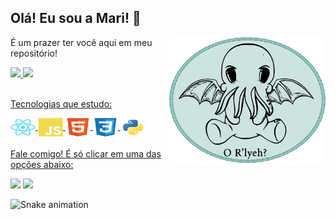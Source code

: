 ## Olá! Eu sou a Mari! 👋 
<div>
<img width="250" align="right" alt="cute-cthulhu" src="https://github.com/marianapcorrea/marianapcorrea/blob/master/cute-cthulhu.png">
</div>
<p> </p>
<p>É um prazer ter você aqui em meu repositório!</p>
<p> </p>

<div>
  <a href="https://github.com/marianapcorrea">
  <img height="180em" src="https://github-readme-stats.vercel.app/api?username=marianapcorrea&show_icons=true&theme=midnight-purple&include_all_commits=true&count_private=true"/>
  <img height="180em" src="https://github-readme-stats.vercel.app/api/top-langs/?username=marianapcorrea&layout=compact&langs_count=7&theme=midnight-purple&hide=shell"/>
</div>
<div style="display: inline_block"><br>
  <p>Tecnologias que estudo: </p>
  <img align="center" alt="Mari-React" height="30" width="40" src="https://raw.githubusercontent.com/devicons/devicon/master/icons/react/react-original.svg">
  <img align="center" alt="Mari-Js" height="30" width="40" src="https://raw.githubusercontent.com/devicons/devicon/master/icons/javascript/javascript-plain.svg">
  <img align="center" alt="Mari-HTML" height="30" width="40" src="https://raw.githubusercontent.com/devicons/devicon/master/icons/html5/html5-original.svg">
  <img align="center" alt="Mari-CSS" height="30" width="40" src="https://raw.githubusercontent.com/devicons/devicon/master/icons/css3/css3-original.svg">
  <img align="center" alt="Mari-Python" height="30" width="40" src="https://raw.githubusercontent.com/devicons/devicon/master/icons/python/python-original.svg">
</div>

 ####
 
<div> 
  <p> Fale comigo! É só clicar em uma das opções abaixo: </p>
  <a href = "mailto:mpcs270391@gmail.com"><img src="https://img.shields.io/badge/-Gmail-%23333?style=for-the-badge&logo=gmail&logoColor=white" target="_blank" alt'mpcs270391@gmail.com'></a>
  <a href="https://www.linkedin.com/in/marianapcorrea/" target="_blank"><img src="https://img.shields.io/badge/-LinkedIn-%230077B5?style=for-the-badge&logo=linkedin&logoColor=white" target="_blank"></a> 
  
![Snake animation](https://github.com/marianapcorrea/marianapcorrea/blob/output/github-contribution-grid-snake.svg)
</div>
